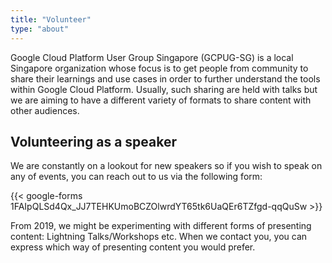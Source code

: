 ```yaml
---
title: "Volunteer"
type: "about"
---
```


Google Cloud Platform User Group Singapore (GCPUG-SG) is a local Singapore organization whose focus is to get people from community to share their learnings and use cases in order to further understand the tools within Google Cloud Platform. Usually, such sharing are held with talks but we are aiming to have a different variety of formats to share content with other audiences.

## Volunteering as a speaker

We are constantly on a lookout for new speakers so if you wish to speak on any of events, you can reach out to us via the following form:

{{< google-forms 1FAIpQLSd4Qx_JJ7TEHKUmoBCZOlwrdYT65tk6UaQEr6TZfgd-qqQuSw >}}

From 2019, we might be experimenting with different forms of presenting content: Lightning Talks/Workshops etc. When we contact you, you can express which way of presenting content you would prefer.
